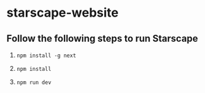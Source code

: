 
# starscape-website

## Follow the following steps to run Starscape

1. `npm install -g next`

2. `npm install`

3. `npm run dev`

